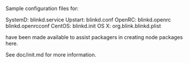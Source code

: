 Sample configuration files for:

SystemD: blinkd.service
Upstart: blinkd.conf
OpenRC:  blinkd.openrc
         blinkd.openrcconf
CentOS:  blinkd.init
OS X:    org.blink.blinkd.plist

have been made available to assist packagers in creating node packages here.

See doc/init.md for more information.
